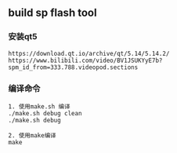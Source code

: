 ## build sp flash tool 
### 安装qt5 
```
https://download.qt.io/archive/qt/5.14/5.14.2/
https://www.bilibili.com/video/BV1JSUKYyE7b?spm_id_from=333.788.videopod.sections

```  

### 编译命令
```
1. 使用make.sh 编译
./make.sh debug clean
./make.sh debug 

2. 使用make编译
make

```